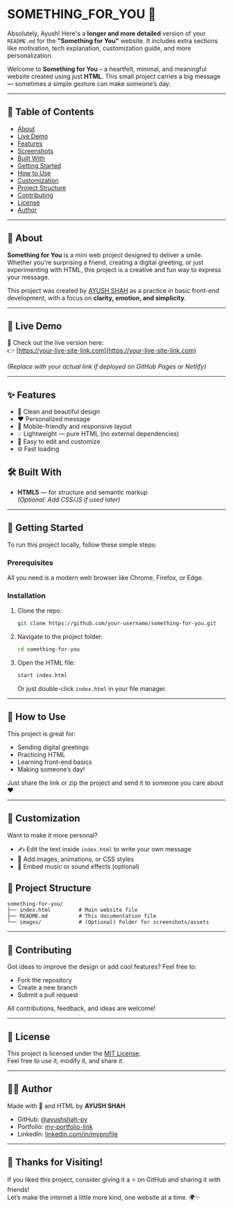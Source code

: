 # SOMETHING_FOR_YOU 🌟
Absolutely, Ayush! Here's a **longer and more detailed** version of your `README.md` for the **"Something for You"** website. It includes extra sections like motivation, tech explanation, customization guide, and more personalization.

Welcome to **Something for You** – a heartfelt, minimal, and meaningful website created using just **HTML**. This small project carries a big message — sometimes a simple gesture can make someone’s day.

---

## 📖 Table of Contents

- [About](#about)
- [Live Demo](#live-demo)
- [Features](#features)
- [Screenshots](#screenshots)
- [Built With](#built-with)
- [Getting Started](#getting-started)
- [How to Use](#how-to-use)
- [Customization](#customization)
- [Project Structure](#project-structure)
- [Contributing](#contributing)
- [License](#license)
- [Author](#author)

---

## 📌 About

**Something for You** is a mini web project designed to deliver a smile. Whether you're surprising a friend, creating a digital greeting, or just experimenting with HTML, this project is a creative and fun way to express your message.

This project was created by [AYUSH SHAH](https://github.com/ayushshah-py) as a practice in basic front-end development, with a focus on **clarity, emotion, and simplicity**.

---

## 🔗 Live Demo

🚀 Check out the live version here:  
👉 [https://your-live-site-link.com](https://your-live-site-link.com)

*(Replace with your actual link if deployed on GitHub Pages or Netlify)*

---

## ✨ Features

- 🎨 Clean and beautiful design
- ❤️ Personalized message
- 📱 Mobile-friendly and responsive layout
- 💡 Lightweight — pure HTML (no external dependencies)
- 🌈 Easy to edit and customize
- 🌐 Fast loading

## 🛠️ Built With

- **HTML5** — for structure and semantic markup  
*(Optional: Add CSS/JS if used later)*

---

## 🚀 Getting Started

To run this project locally, follow these simple steps:

### Prerequisites

All you need is a modern web browser like Chrome, Firefox, or Edge.

### Installation

1. Clone the repo:
   ```bash
   git clone https://github.com/your-username/something-for-you.git
   ```
2. Navigate to the project folder:
   ```bash
   cd something-for-you
   ```
3. Open the HTML file:
   ```bash
   start index.html
   ```
   Or just double-click `index.html` in your file manager.

---

## 🧩 How to Use

This project is great for:

- Sending digital greetings
- Practicing HTML
- Learning front-end basics
- Making someone’s day!

Just share the link or zip the project and send it to someone you care about ❤️

---

## 🎨 Customization

Want to make it more personal?

- ✍️ Edit the text inside `index.html` to write your own message
- 🌈 Add images, animations, or CSS styles
- 🎵 Embed music or sound effects (optional)

## 📁 Project Structure

```
something-for-you/
├── index.html         # Main website file
├── README.md          # This documentation file
└── images/            # (Optional) Folder for screenshots/assets
```

---

## 🤝 Contributing

Got ideas to improve the design or add cool features? Feel free to:

- Fork the repository
- Create a new branch
- Submit a pull request

All contributions, feedback, and ideas are welcome!

---

## 📄 License

This project is licensed under the [MIT License](LICENSE).  
Feel free to use it, modify it, and share it.

---

## 👨‍💻 Author

Made with 💖 and HTML by **AYUSH SHAH**

- GitHub: [@ayushshah-py](https://github.com/ayushshah-py)
- Portfolio: [my-portfolio-link](https://ayush-shah.in/)
- LinkedIn: [linkedin.com/in/myprofile](https://www.linkedin.com/in/ayush-shah-937937265?originalSubdomain=in)

---

## 🙏 Thanks for Visiting!

If you liked this project, consider giving it a ⭐ on GitHub and sharing it with friends!  
Let’s make the internet a little more kind, one website at a time. 🌍✨
